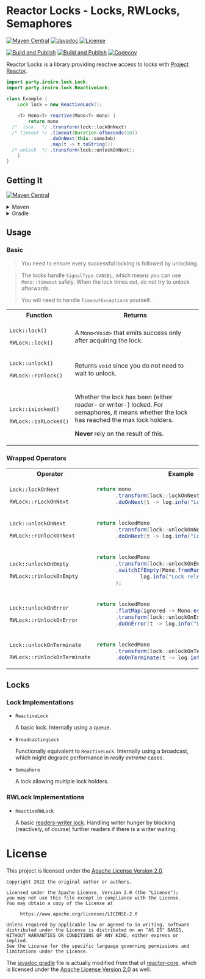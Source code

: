 # Reactor Locks - Locks, RWLocks, Semaphores

[![Maven Central](https://img.shields.io/maven-central/v/party.iroiro/reactor-locks?color=blue&label=Maven%20Central)](https://mvnrepository.com/artifact/party.iroiro/reactor-locks)
[![Javadoc](https://javadoc.io/badge2/party.iroiro/reactor-locks/Javadoc.svg?color=orange)](https://javadoc.io/doc/party.iroiro/reactor-locks)
[![License](https://img.shields.io/github/license/gudzpoz/reactor-locks?label=License)](./LICENSE)

[![Build and Publish](https://github.com/gudzpoz/reactor-locks/actions/workflows/build.yml/badge.svg)](https://github.com/gudzpoz/reactor-locks/actions/workflows/build.yml)
[![Build and Publish](https://github.com/gudzpoz/reactor-locks/actions/workflows/test.yml/badge.svg)](https://github.com/gudzpoz/reactor-locks/actions/workflows/test.yml)
[![Codecov](https://img.shields.io/codecov/c/github/gudzpoz/reactor-locks.svg?label=Coverage)]()

Reactor Locks is a library providing reactive access to locks with [Project Reactor](https://projectreactor.io/).

```java
import party.iroiro.lock.Lock;
import party.iroiro.lock.ReactiveLock;

class Example {
    Lock lock = new ReactiveLock();
    
    <T> Mono<T> reactive(Mono<T> mono) {
        return mono
  /*  lock   */ .transform(lock::lockOnNext)
  /* timeout */ .timeout(Duration.ofSeconds(10))
                .doOnNext(this::someJob)
                .map(t -> t.toString())
  /* unlock  */ .transform(lock::unlockOnNext);
    }
}
```

## Getting It

[![Maven Central](https://img.shields.io/maven-central/v/party.iroiro/reactor-locks?color=blue&label=Maven%20Central)](https://mvnrepository.com/artifact/party.iroiro/reactor-locks)

<details>
<summary>Maven</summary>

```xml
<dependency>
  <groupId>party.iroiro</groupId>
  <artifactId>reactor-locks</artifactId>
  <version>0.3.0</version>
</dependency>
```

</details>

<details>
<summary>Gradle</summary>

```groovy
implementation 'party.iroiro:reactor-locks:0.3.0'
```

</details>

## Usage

### Basic

> You need to ensure every successful locking is followed by unlocking.

> The locks handle `SignalType.CANCEL`, which means you can use `Mono::timeout` safely.
> When the lock times out, do not try to unlock afterwards.
> 
> You will need to handle `TimeoutException`s yourself.


<table>
<tr><th>Function</th><th>Returns</th></tr>
<tr><td>

`Lock::lock()`

`RWLock::lock()`</td><td>

A `Mono<Void>` that emits success only after acquiring the lock.</td></tr>
<tr><td>

`Lock::unlock()`

`RWLock::rUnlock()`</td><td>

Returns `void` since you do not need to wait to unlock.</td></tr>
<tr><td>

`Lock::isLocked()`

`RWLock::isRLocked()`</td><td>

Whether the lock has been (either reader- or writer-) locked. For semaphores, it means whether the lock has reached the max lock holders. 

**Never** rely on the result of this.</td></tr>
</table>

### Wrapped Operators

<table>
<tr><th>Operator</th><th>Example</th></tr>
<tr><td>

`Lock::lockOnNext`

`RWLock::rLockOnNext`</td><td>

```java
return mono
      .transform(lock::lockOnNext)
      .doOnNext(t -> log.info("Lock Acquired"));
```
</td>
</tr>
<tr><td>

`Lock::unlockOnNext`

`RWLock::rUnlockOnNext`</td><td>

```java
return lockedMono
      .transform(lock::unlockOnNext)
      .doOnNext(t -> log.info("Lock Released"));
```
</td>
</tr>
<tr><td>

`Lock::unlockOnEmpty`

`RWLock::rUnlockOnEmpty`</td><td>

```java
return lockedMono
      .transform(lock::unlockOnEmpty)
      .switchIfEmpty(Mono.fromRunnable(() ->
              log.info("Lock released");
      );
```
</td>
</tr>
<tr><td>

`Lock::unlockOnError`

`RWLock::rUnlockOnError`</td><td>

```java
return lockedMono
      .flatMap(ignored -> Mono.error(new Exception()))
      .transform(lock::unlockOnError)
      .doOnError(t -> log.info("Lock Released"));
```
</td>
</tr>
<tr><td>

`Lock::unlockOnTerminate`

`RWLock::rUnlockOnTerminate`</td><td>

```java
return lockedMono
      .transform(lock::unlockOnTerminate)
      .doOnTerminate(t -> log.info("Lock Release"));
```
</td>
</tr>
</table>

## Locks

### Lock Implementations

- `ReactiveLock`
  
  A basic lock. Internally using a queue.
  
- `BroadcastingLock`

  Functionally equivalent to `ReactiveLock`. Internally using a broadcast, which might degrade performance in *really extreme* cases.

- `Semaphore`

  A lock allowing multiple lock holders.

### RWLock Implementations

- `ReactiveRWLock`

  A basic [readers-writer lock](https://en.wikipedia.org/wiki/Readers%E2%80%93writer_lock).
  Handling writer hunger by blocking (reactively, of course) further readers
  if there is a writer waiting.

# License

This project is licensed under the [Apache License Version 2.0](./LICENSE).

```text
Copyright 2022 the original author or authors.

Licensed under the Apache License, Version 2.0 (the "License");
you may not use this file except in compliance with the License.
You may obtain a copy of the License at

     https://www.apache.org/licenses/LICENSE-2.0

Unless required by applicable law or agreed to in writing, software
distributed under the License is distributed on an "AS IS" BASIS,
WITHOUT WARRANTIES OR CONDITIONS OF ANY KIND, either express or implied.
See the License for the specific language governing permissions and
limitations under the License.
```

The [javadoc.gradle](./javadoc.gradle) file is actually modified from that of [reactor-core](https://github.com/reactor/reactor-core/blob/main/gradle/javadoc.gradle), which is licensed under the [Apache License Version 2.0](./LICENSE) as well.

